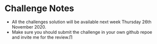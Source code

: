 # Challenge Notes

- All the challenges solution will be available next week Thursday 26th November 2020.
- Make sure you should submit the challenge in your own github repoe and invite me for the review.∏
